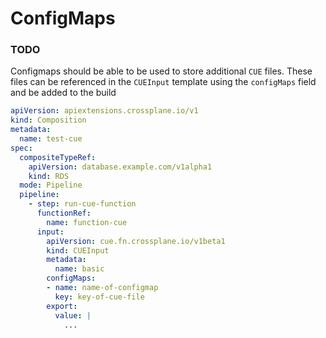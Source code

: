 # ConfigMaps

### TODO

Configmaps should be able to be used to store additional `CUE` files.
These files can be referenced in the `CUEInput` template using the `configMaps`
field and be added to the build

```yaml
apiVersion: apiextensions.crossplane.io/v1
kind: Composition
metadata:
  name: test-cue
spec:
  compositeTypeRef:
    apiVersion: database.example.com/v1alpha1
    kind: RDS
  mode: Pipeline
  pipeline:
    - step: run-cue-function
      functionRef:
        name: function-cue
      input:
        apiVersion: cue.fn.crossplane.io/v1beta1
        kind: CUEInput
        metadata:
          name: basic
        configMaps:
        - name: name-of-configmap
          key: key-of-cue-file
        export:
          value: |
            ...
```
